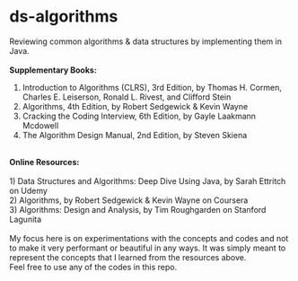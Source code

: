 # ds-algorithms
Reviewing common algorithms & data structures by implementing them in Java.<br><br>
<strong>Supplementary Books:</strong>
<br>
1) Introduction to Algorithms (CLRS), 3rd Edition, by Thomas H. Cormen, Charles E. Leiserson, Ronald L. Rivest, and Clifford Stein<br>
2) Algorithms, 4th Edition, by Robert Sedgewick & Kevin Wayne <br>
3) Cracking the Coding Interview, 6th Edition, by Gayle Laakmann Mcdowell <br>
4) The Algorithm Design Manual, 2nd Edition, by Steven Skiena
<br>
<strong>Online Resources:</strong>
<br><br>
1) Data Structures and Algorithms: Deep Dive Using Java, by Sarah Ettritch on Udemy <br>
2) Algorithms, by Robert Sedgewick & Kevin Wayne on Coursera <br>
3) Algorithms: Design and Analysis, by Tim Roughgarden on Stanford Lagunita <br>
<br>
My focus here is on experimentations with the concepts and codes and not to make it very performant or beautiful in any ways. It was simply meant to represent the concepts that I learned from the resources above.
<br>
Feel free to use any of the codes in this repo.
